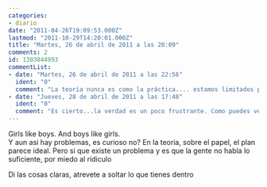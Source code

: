 ```yaml
---
categories:
- diario
date: "2011-04-26T19:09:53.000Z"
lastmod: "2011-10-29T14:20:01.000Z"
title: "Martes, 26 de abril de 2011 a las 20:09"
comments: 2
id: 1303844993
commentList:
- date: "Martes, 26 de abril de 2011 a las 22:56"
  ident: "0"
  comment: "La teoría nunca es como la práctica.... estamos limitados por \'\'el que dirán\'\' y eso lo cambia todo..."
- date: "Jueves, 28 de abril de 2011 a las 17:48"
  ident: "0"
  comment: "Es cierto...la verdad es un poco frustrante. Como puedes ver a personas que simplemente le son mas fáciles de decir  ese tipo de cosas.  \nPero aún así, si lo dices en la intimidad sin que nadie te vea no pasa nada también estoy  con johan sobre el que dirán,la gente es muy perversa,pero es como te sientas tu mismo no? si nolo ves así tendrás problemas en le futuro no se... tener citas salir o tener mas amistades...  \nlo que hay que hacer es animarse que te dice que no ose ríe, el/ella se lo pierde total,para los de peces que hay en esta pecera llamada Tierra :) animooos"
---
```


Girls like boys. And boys like girls.  
Y aun asi hay problemas, es curioso no? En la teoria, sobre el papel, el plan parece ideal. Pero si que existe un problema y es que la gente no habla lo suficiente, por miedo al ridiculo  
  
Di las cosas claras, atrevete a soltar lo que tienes dentro